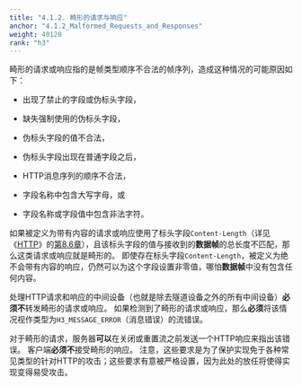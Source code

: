 ```yaml
---
title: "4.1.2. 畸形的请求与响应"
anchor: "4.1.2_Malformed_Requests_and_Responses"
weight: 40120
rank: "h3"
---
```


畸形的请求或响应指的是帧类型顺序不合法的帧序列，造成这种情况的可能原因如下：

* 出现了禁止的字段或伪标头字段，

* 缺失强制使用的伪标头字段，

* 伪标头字段的值不合法，

* 伪标头字段出现在普通字段之后，

* HTTP消息序列的顺序不合法，

* 字段名称中包含大写字母，或

* 字段名称或字段值中包含非法字符。

如果被定义为带有内容的请求或响应使用了标头字段`Content-Length`（详见《[HTTP]()》的[第8.6章]()），且该标头字段的值与接收到的**数据帧**的总长度不匹配，那么这类请求或响应就是畸形的。
即使存在标头字段`Content-Length`，被定义为绝不会带有内容的响应，仍然可以为这个字段设置非零值，哪怕**数据帧**中没有包含任何内容。

处理HTTP请求和响应的中间设备（也就是除去隧道设备之外的所有中间设备）**必须不**转发畸形的请求或响应。
如果检测到了畸形的请求或响应，那么**必须**将该情况视作类型为`H3_MESSAGE_ERROR`（消息错误）的流错误。

对于畸形的请求，服务器**可以**在关闭或重置流之前发送一个HTTP响应来指出该错误。
客户端**必须不**接受畸形的响应。
注意，这些要求是为了保护实现免于各种常见类型的针对HTTP的攻击；这些要求有意被严格设置，因为此处的放任将使得实现变得易受攻击。
